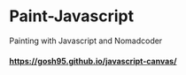 # Paint-Javascript
Painting with Javascript and Nomadcoder
#### https://gosh95.github.io/javascript-canvas/
